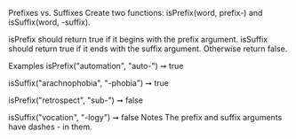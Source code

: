 Prefixes vs. Suffixes
Create two functions: isPrefix(word, prefix-) and isSuffix(word, -suffix).

isPrefix should return true if it begins with the prefix argument.
isSuffix should return true if it ends with the suffix argument.
Otherwise return false.

Examples
isPrefix("automation", "auto-") ➞ true

isSuffix("arachnophobia", "-phobia") ➞ true

isPrefix("retrospect", "sub-") ➞ false

isSuffix("vocation", "-logy") ➞ false
Notes
The prefix and suffix arguments have dashes - in them.
